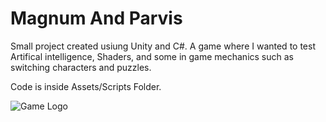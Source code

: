 # Magnum And Parvis
Small project created usiung Unity and C#. A game where I wanted to test Artifical intelligence, Shaders, and some in game mechanics such as switching characters and puzzles.

Code is inside Assets/Scripts Folder.

![Game Logo](https://github.com/VascoCorreia/MagnumAndParvis/tree/master/Media/game_logo.png?raw=true "Game Logo")
